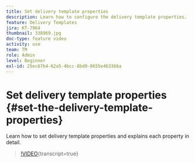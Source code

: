 ```yaml
---
title: Set delivery template properties
description: Learn how to configure the delivery template properties.
feature: Delivery Templates
jira: KT-7964
thumbnail: 338969.jpg
doc-type: feature video
activity: use
team: TM
role: Admin
level: Beginner
exl-id: 25ec67b4-62a5-4bcc-8bd0-8655e463366a
---
```

# Set delivery template properties {#set-the-delivery-template-properties}

Learn how to set delivery template properties and explains each property in detail.

>[!VIDEO](https://video.tv.adobe.com/v/338969?quality=12&learn=on){transcript=true}
